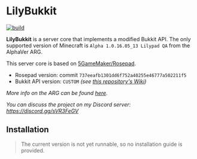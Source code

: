 # LilyBukkit

[![build](https://github.com/Vladg24YT/LilyBukkit/actions/workflows/main.yml/badge.svg?branch=master&event=push)](https://github.com/Vladg24YT/LilyBukkit/actions/workflows/main.yml)

**LilyBukkit** is a server core that implements a modified Bukkit API. The only supported version of Minecraft
is `Alpha 1.0.16.05_13 Lilypad QA` from the AlphaVer ARG.

This server core is based on [5GameMaker/Rosepad](https://github.com/5GameMaker/Rosepad).

* Rosepad version: commit `737eeafb1301dd6f752a40255e46777a502211f5`
* Bukkit API version: `CUSTOM` _(see [this repository's Wiki](https://github.com/Vladg24YT/LilyBukkit/wiki))_

*More info on the ARG can be found [here](https://alphaver.fandom.com/wiki).*

*You can discuss the project on my Discord server: https://discord.gg/sVR3FeGV*

## Installation

> The current version is not yet runnable, so no installation guide is provided.
